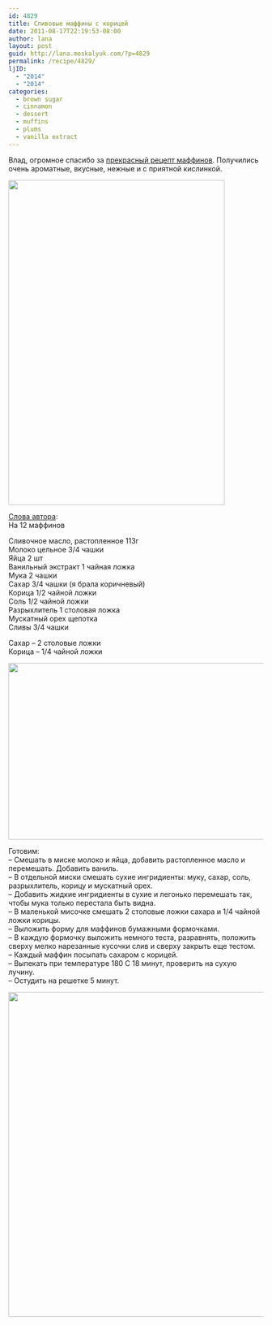```yaml
---
id: 4829
title: Сливовые маффины с корицей
date: 2011-08-17T22:19:53-08:00
author: lana
layout: post
guid: http://lana.moskalyuk.com/?p=4829
permalink: /recipe/4829/
ljID:
  - "2014"
  - "2014"
categories:
  - brown sugar
  - cinnamon
  - dessert
  - muffins
  - plums
  - vanilla extract
---
```

Влад, огромное спасибо за [прекрасный рецепт маффинов](http://arx0nt.livejournal.com/3303.html). Получились очень ароматные, вкусные, нежные и с приятной кислинкой.

<img loading="lazy" class="alignnone" title="Plum Muffins" src="http://farm7.static.flickr.com/6064/6055250258_47aa796bfa_z.jpg" alt="" width="427" height="640" /> 

[Слова автора](http://arx0nt.livejournal.com/3303.html):  
На 12 маффинов

Сливочное масло, растопленное 113г  
Молоко цельное 3/4 чашки  
Яйца 2 шт  
Ванильный экстракт 1 чайная ложка  
Мука 2 чашки  
Сахар 3/4 чашки (я брала коричневый)  
Корица 1/2 чайной ложки  
Соль 1/2 чайной ложки  
Разрыхлитель 1 столовая ложка  
Мускатный орех щепотка  
Сливы 3/4 чашки

Сахар &#8211; 2 столовые ложки  
Корица &#8211; 1/4 чайной ложки

<img loading="lazy" class="alignnone" title="Plum Muffins" src="http://farm7.static.flickr.com/6194/6054699299_1aaa6fc4be_z.jpg" alt="" width="640" height="348" /> 

Готовим:  
&#8211; Смешать в миске молоко и яйца, добавить растопленное масло и перемешать. Добавить ваниль.  
&#8211; В отдельной миски смешать сухие ингридиенты: муку, сахар, соль, разрыхлитель, корицу и мускатный орех.  
&#8211; Добавить жидкие ингридиенты в сухие и легонько перемешать так, чтобы мука только перестала быть видна.  
&#8211; В маленькой мисочке смешать 2 столовые ложки сахара и 1/4 чайной ложки корицы.  
&#8211; Выложить форму для маффинов бумажными формочками.  
&#8211; В каждую формочку выложить немного теста, разравнять, положить сверху мелко нарезанные кусочки слив и сверху закрыть еще тестом.  
&#8211; Каждый маффин посыпать сахаром с корицей.  
&#8211; Выпекать при температуре 180 С 18 минут, проверить на сухую лучину.  
&#8211; Остудить на решетке 5 минут.

<img loading="lazy" class="alignnone" title="Plum Muffins" src="http://farm7.static.flickr.com/6185/6054699643_92c273f9e6_z.jpg" alt="" width="578" height="640" />